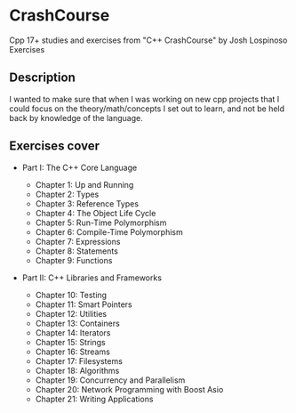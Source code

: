 # CrashCourse

Cpp 17+ studies and exercises from "C++ CrashCourse" by Josh Lospinoso Exercises

## Description

I wanted to make sure that when I was working on new cpp projects that I could focus on the theory/math/concepts 
I set out to learn, and not be held back by knowledge of the language.

## Exercises cover

* Part I: The C++ Core Language
  * Chapter 1: Up and Running
  * Chapter 2: Types
  * Chapter 3: Reference Types
  * Chapter 4: The Object Life Cycle
  * Chapter 5: Run-Time Polymorphism
  * Chapter 6: Compile-Time Polymorphism
  * Chapter 7: Expressions
  * Chapter 8: Statements
  * Chapter 9: Functions
    
* Part II: C++ Libraries and Frameworks
  * Chapter 10: Testing
  * Chapter 11: Smart Pointers
  * Chapter 12: Utilities
  * Chapter 13: Containers
  * Chapter 14: Iterators
  * Chapter 15: Strings
  * Chapter 16: Streams
  * Chapter 17: Filesystems
  * Chapter 18: Algorithms
  * Chapter 19: Concurrency and Parallelism
  * Chapter 20: Network Programming with Boost Asio
  * Chapter 21: Writing Applications
